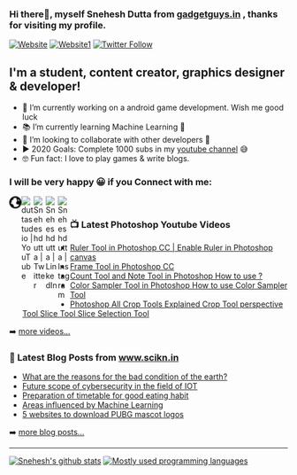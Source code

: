 ### Hi there👋, myself Snehesh Dutta from [gadgetguys.in][website] , thanks for visiting my profile.

[![Website](https://img.shields.io/website?label=gadgetguys.in&style=for-the-badge&url=https%3A%2F%2Fgadgetguys.in)](https://gadgetguys.in)
[![Website1](https://img.shields.io/website?label=www.scikn.in&style=for-the-badge&url=https%3A%2F%2Fwww.scikn.in)](https://www.scikn.in)
[![Twitter Follow](https://img.shields.io/twitter/follow/Sneheshdutta?color=1DA1F2&logo=twitter&style=for-the-badge)](https://twitter.com/intent/follow?original_referer=https%3A%2F%2Fgithub.com%2FSneheshdutta&screen_name=Sneheshdutta)

## I'm a student, content creator, graphics designer & developer!

- 💼 I’m currently working on a android game development. Wish me good luck 
- 📚 I’m currently learning Machine Learning 🤖
- 👯 I’m looking to collaborate with other developers 🤩
- ▶️ 2020 Goals: Complete 1000 subs in my [youtube channel][youtube] 😅
- 🤓 Fun fact: I love to play games & write blogs.

### I will be very happy 😀 if you Connect with me:

[<img align="left" alt="gadgetguys.in" width="22px" src="https://raw.githubusercontent.com/iconic/open-iconic/master/svg/globe.svg" />][website]
[<img align="left" alt="duttastudio | YouTube" width="22px" src="https://cdn.jsdelivr.net/npm/simple-icons@v3/icons/youtube.svg" />][youtube]
[<img align="left" alt="Sneheshdutta | Twitter" width="22px" src="https://cdn.jsdelivr.net/npm/simple-icons@v3/icons/twitter.svg" />][twitter]
[<img align="left" alt="Sneheshdutta | LinkedIn" width="22px" src="https://cdn.jsdelivr.net/npm/simple-icons@v3/icons/linkedin.svg" />][linkedin]
[<img align="left" alt="Sneheshdutta | Instagram" width="22px" src="https://cdn.jsdelivr.net/npm/simple-icons@v3/icons/instagram.svg" />][instagram]

<br />

### 📺 Latest Photoshop Youtube Videos 

<!-- YOUTUBE:START -->
- [Ruler Tool in Photoshop CC | Enable Ruler in Photoshop canvas](https://www.youtube.com/watch?v=e_s8EN_LIkQ)
- [Frame Tool in Photoshop CC](https://www.youtube.com/watch?v=9cM8miPVGvs)
- [Count Tool and Note Tool in Photoshop How to use ?](https://www.youtube.com/watch?v=Hyn4XMhZW7o)
- [Color Sampler Tool in Photoshop How to use Color Sampler Tool](https://www.youtube.com/watch?v=XAeLYEorWK0)
- [Photoshop All Crop Tools Explained Crop Tool perspective Tool Slice Tool Slice Selection Tool](https://www.youtube.com/watch?v=gPvniPMLEnE)
<!-- YOUTUBE:END -->

➡️ [more videos...](https://youtube.com/duttastudio)

### 📕 Latest Blog Posts from www.scikn.in

<!-- BLOG-POST-LIST:START -->
- [What are the reasons for the bad condition of the earth?](http://feedproxy.google.com/~r/Scikn/~3/Z1jij4Ckb28/what-are-reasons-for-bad-condition-of.html)
- [Future scope of cybersecurity in the field of IOT](http://feedproxy.google.com/~r/Scikn/~3/2kHSB-WD6rI/future-scope-of-cybersecurity-in-field.html)
- [Preparation of timetable for good eating habit](http://feedproxy.google.com/~r/Scikn/~3/j3BDLr7kdVg/preparation-of-timetable-for-eating.html)
- [Areas influenced by Machine Learning](http://feedproxy.google.com/~r/Scikn/~3/JvGJY14tlsI/areas-influenced-by-machine-learning.html)
- [5 websites to download PUBG mascot logos](http://feedproxy.google.com/~r/Scikn/~3/cMJ1tyT8pck/5-websites-to-download-pubg-mascot-logos.html)
<!-- BLOG-POST-LIST:END -->

➡️ [more blog posts...](https://www.scikn.in)

---

[![Snehesh's github stats](https://github-readme-stats.vercel.app/api?username=Sneheshdutta&count_private=true&show_icons=true)](https://github.com/Sneheshdutta/Sneheshdutta)
[![Mostly used programming languages](https://github-readme-stats.vercel.app/api/top-langs/?username=Sneheshdutta&layout=compact)](https://github.com/Sneheshdutta/Sneheshdutta)


[website]: https://gadgetguys.in
[website1]: https://www.scikn.in
[twitter]: https://twitter.com/sneheshdutta
[youtube]: https://youtube.com/duttastudio
[youtube1]: https://youtube.com/gadgetguys
[stream]: https://youtube.com/ragnarconquest
[instagram]: https://instagram.com/sneheshdutta
[linkedin]: https://linkedin.com/in/sneheshdutta
[photoshop]: https://www.youtube.com/playlist?list=PLFJYEBJjlHFXi-PiJb6ECwdlbMqJVXKs8
[webdevplaylist]: https://www.youtube.com/playlist?list=PLkwxH9e_vrAJ0WbEsFA9W3I1W-g_BTsbt
[jsplaylist]: https://www.youtube.com/playlist?list=PLkwxH9e_vrALRJKu7wfXby3MKeflhTu6B
[cssplaylist]: https://www.youtube.com/playlist?list=PLkwxH9e_vrALSdvZuEh6gqQdmDoDIoqz4
[reactplaylist]: https://www.youtube.com/playlist?list=PLkwxH9e_vrAK4TdffpxKY3QGyHCpxFcQ0
